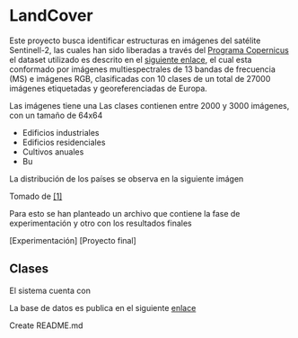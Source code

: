 # LandCover

Este proyecto busca identificar estructuras en imágenes del satélite Sentinell-2, las cuales han sido liberadas a través del [Programa Copernicus](https://www.copernicus.eu/en) el dataset utilizado es descrito en el [siguiente enlace](https://github.com/phelber/EuroSAT), el cual esta conformado por imágenes multiespectrales de 13 bandas de frecuencia (MS) e imágenes RGB, clasificadas con 10 clases de un total de 27000 imágenes etiquetadas y georeferenciadas de Europa.

Las imágenes tiene una Las clases contienen entre 2000 y 3000 imágenes, con un tamaño de 64x64
- Edificios industriales
- Edificios residenciales
- Cultivos anuales
- Bu



La distribución de los países se observa en la siguiente imágen



Tomado de [[1]](https://arxiv.org/abs/1709.00029)

Para esto se han planteado un archivo que contiene la fase de experimentación y otro con los resultados finales

[Experimentación]
[Proyecto final]


## Clases
El sistema cuenta con 

La base de datos es publica en el siguiente [enlace](https://github.com/phelber/eurosat)


Create README.md
